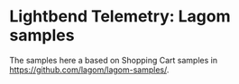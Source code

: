 # Lightbend Telemetry: Lagom samples

The samples here a based on Shopping Cart samples in <https://github.com/lagom/lagom-samples/>.
